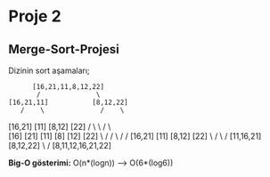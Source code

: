 # Proje 2

## Merge-Sort-Projesi

Dizinin sort aşamaları;



          [16,21,11,8,12,22]
           /              \
    [16,21,11]           [8,12,22]  
       /    \              /    \
   [16,21] [11]          [8,12] [22] 
     /  \    \            /  \    \
   [16] [21] [11]       [8] [12] [22]
     \   /    /          \   /    /
    [16,21] [11]         [8,12] [22]
        \    /              \    /
     [11,16,21]           [8,12,22]
             \             / 
            [8,11,12,16,21,22]




**Big-O gösterimi:** O(n*(logn)) --> O(6*(log6)) 
